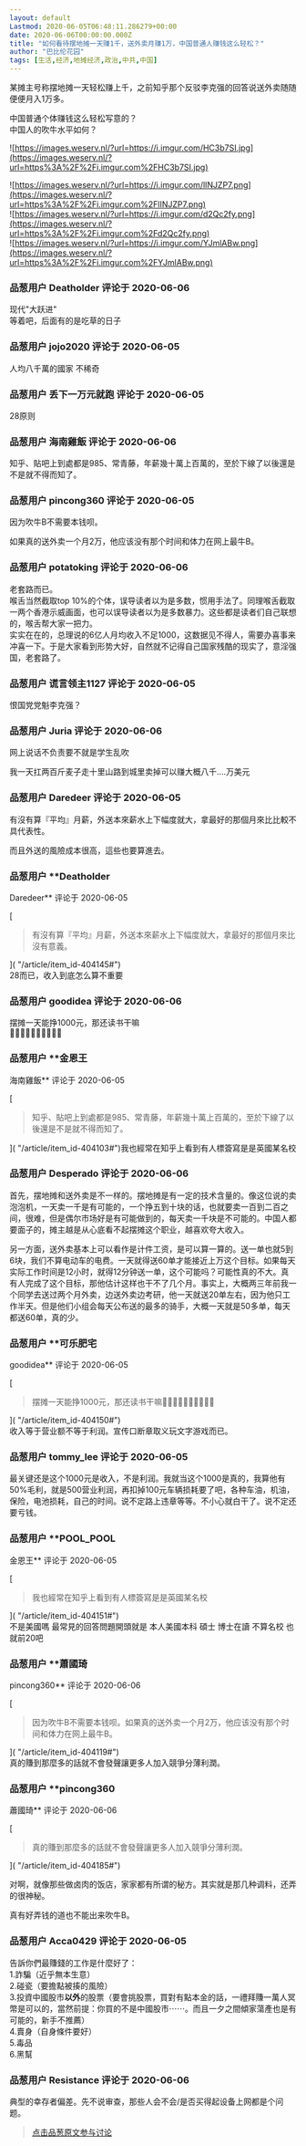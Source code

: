 ```yaml
---
layout: default
Lastmod: 2020-06-05T06:48:11.286279+00:00
date: 2020-06-06T00:00:00.000Z
title: "如何看待摆地摊一天赚1千，送外卖月赚1万，中国普通人赚钱这么轻松？"
author: "巴比伦花园"
tags: [生活,经济,地摊经济,政治,中共,中国]
---
```


某摊主号称摆地摊一天轻松赚上千，之前知乎那个反驳李克强的回答说送外卖随随便便月入1万多。  
  
中国普通个体赚钱这么轻松写意的？  
中国人的吹牛水平如何？  
  
![https://images.weserv.nl/?url=https://i.imgur.com/HC3b7SI.jpg](https://images.weserv.nl/?url=https%3A%2F%2Fi.imgur.com%2FHC3b7SI.jpg)  
  
![https://images.weserv.nl/?url=https://i.imgur.com/lINJZP7.png](https://images.weserv.nl/?url=https%3A%2F%2Fi.imgur.com%2FlINJZP7.png)  
![https://images.weserv.nl/?url=https://i.imgur.com/d2Qc2fy.png](https://images.weserv.nl/?url=https%3A%2F%2Fi.imgur.com%2Fd2Qc2fy.png)  
![https://images.weserv.nl/?url=https://i.imgur.com/YJmlABw.png](https://images.weserv.nl/?url=https%3A%2F%2Fi.imgur.com%2FYJmlABw.png)

            
### 品葱用户 **Deatholder** 评论于 2020-06-06
        
现代"大跃进"  
等着吧，后面有的是吃草的日子
        


            
### 品葱用户 **jojo2020** 评论于 2020-06-05
        
人均八千萬的國家 不稀奇
        


            
### 品葱用户 **丢下一万元就跑** 评论于 2020-06-05
        
28原则
        


            
### 品葱用户 **海南雞飯** 评论于 2020-06-06
        
知乎、貼吧上到處都是985、常青藤，年薪幾十萬上百萬的，至於下線了以後還是不是就不得而知了。
        


            
### 品葱用户 **pincong360** 评论于 2020-06-05
        
因为吹牛B不需要本钱呗。  
  
如果真的送外卖一个月2万，他应该没有那个时间和体力在网上最牛B。
        


            
### 品葱用户 **potatoking** 评论于 2020-06-06
        
老套路而已。  
喉舌当然截取top 10%的个体，误导读者以为是多数，惯用手法了。同理喉舌截取一两个香港示威画面，也可以误导读者以为是多数暴力。这些都是读者们自己联想的，喉舌帮大家一把力。  
实实在在的，总理说的6亿人月均收入不足1000，这数据见不得人，需要办喜事来冲喜一下。于是大家看到形势大好，自然就不记得自己国家残酷的现实了，意淫强国，老套路了。
        


            
### 品葱用户 **谎言领主1127** 评论于 2020-06-05
        
恨国党党魁李克强？
        


            
### 品葱用户 **Juria** 评论于 2020-06-06
        
网上说话不负责要不就是学生乱吹  
  
我一天扛两百斤麦子走十里山路到城里卖掉可以赚大概八千....万美元
        


            
### 品葱用户 **Daredeer** 评论于 2020-06-05
        
有沒有算『平均』月薪，外送本來薪水上下幅度就大，拿最好的那個月來比比較不具代表性。  
  
而且外送的風險成本很高，這些也要算進去。
        


            
### 品葱用户 **Deatholder 
Daredeer** 评论于 2020-06-05
        
[

> 有沒有算『平均』月薪，外送本來薪水上下幅度就大，拿最好的那個月來比沒有意義。

]( "/article/item_id-404145#")  
28而已，收入到底怎么算不重要
        


            
### 品葱用户 **goodidea** 评论于 2020-06-06
        
摆摊一天能挣1000元，那还读书干嘛  
🤣🤣🤣🤣🤣🤣🤣🤣🤣🤣
        


            
### 品葱用户 **金恩王 
海南雞飯** 评论于 2020-06-05
        
[

> 知乎、貼吧上到處都是985、常青藤，年薪幾十萬上百萬的，至於下線了以後還是不是就不得而知了。

]( "/article/item_id-404103#")我也經常在知乎上看到有人標簽寫是是英國某名校
        


            
### 品葱用户 **Desperado** 评论于 2020-06-06
        
首先，摆地摊和送外卖是不一样的。摆地摊是有一定的技术含量的。像这位说的卖泡泡机，一天卖一千是有可能的，一个挣五到十块的话，也就要卖一百到二百之间，很难，但是偶尔市场好是有可能做到的，每天卖一千块是不可能的。中国人都要面子的，摊主越是从心底看不起摆摊这个职业，越喜欢夸大收入。  
  
另一方面，送外卖基本上可以看作是计件工资，是可以算一算的。送一单也就5到6块，我们不算电动车的电费。一天就得送60单才能接近上万这个目标。如果每天实际工作时间是12小时，就得12分钟送一单，这个可能吗？可能性真的不大。真有人完成了这个目标，那他估计这样也干不了几个月。事实上，大概两三年前我一个同学去送过两个月外卖，边送外卖边考研，他一天就送20单左右，因为他只工作半天。但是他们小组会每天公布送的最多的骑手，大概一天就是50多单，每天都送60单，真的少。
        


            
### 品葱用户 **可乐肥宅 
goodidea** 评论于 2020-06-05
        
[

> 摆摊一天能挣1000元，那还读书干嘛🤣🤣🤣🤣🤣🤣🤣🤣🤣🤣

]( "/article/item_id-404150#")  
收入等于营业额不等于利润。宣传口断章取义玩文字游戏而已。
        


            
### 品葱用户 **tommy_lee** 评论于 2020-06-05
        
最关键还是这个1000元是收入，不是利润。我就当这个1000是真的，我算他有50%毛利，就是500营业利润，再扣掉100元车辆损耗要了吧，各种车油，机油，保险，电池损耗，自己的时间。说不定路上违章等等。不小心就白干了。说不定还要亏钱。
        


            
### 品葱用户 **POOL_POOL 
金恩王** 评论于 2020-06-05
        
[

> 我也經常在知乎上看到有人標簽寫是是英國某名校

]( "/article/item_id-404151#")  
不是美國嗎 最常見的回答問題開頭就是 本人美國本科 碩士 博士在讀 不算名校 也就前20吧
        


            
### 品葱用户 **蕭國琦 
pincong360** 评论于 2020-06-06
        
[

> 因为吹牛B不需要本钱呗。如果真的送外卖一个月2万，他应该没有那个时间和体力在网上最牛B。

]( "/article/item_id-404119#")  
真的賺到那麼多的話就不會發聲讓更多人加入競爭分薄利潤。
        


            
### 品葱用户 **pincong360 
蕭國琦** 评论于 2020-06-06
        
[

> 真的賺到那麼多的話就不會發聲讓更多人加入競爭分薄利潤。

]( "/article/item_id-404185#")  
  
对啊，就像那些做卤肉的饭店，家家都有所谓的秘方。其实就是那几种调料，还弄的很神秘。  
  
真有好弄钱的道也不能出来吹牛B。
        


            
### 品葱用户 **Acca0429** 评论于 2020-06-05
        
告訴你們最賺錢的工作是什麼好了：  
1.詐騙（近乎無本生意）  
2.碰瓷（要擔點被揍的風險）  
3.投資中國股市**以外**的股票（要會挑股票，買對有點本金的話，一禮拜賺一萬人冥幣是可以的，當然前提：你買的不是中國股市⋯⋯。而且一夕之間傾家蕩產也是有可能的，新手不推薦）  
4.賣身（自身條件要好）  
5.毒品  
6.黑幫
        


            
### 品葱用户 **Resistance** 评论于 2020-06-06
        
典型的幸存者偏差。先不说审查，那些人会不会/是否买得起设备上网都是个问题。
        






> [点击品葱原文参与讨论](https://pincong.rocks/article/20016)

